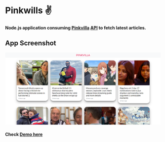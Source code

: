 # Pinkwills ✌
#### Node.js application consuming [Pinkvilla](https://pinkvilla.com/) [API](https://www.pinkvilla.com/photo-gallery-feed-page/page/1) to fetch latest articles.

## App Screenshot
![Live App Screenshot](public/images/screenshot.png)

#### Check [Demo here](https://pinkswill.onrender.com/)

